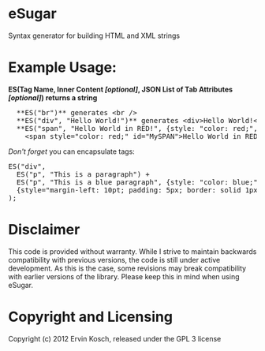 eSugar
======

Syntax generator for building HTML and XML strings

Example Usage:
======

  **ES(Tag Name, Inner Content *[optional]*, JSON List of Tab Attributes *[optional]*) returns a string**

<pre>
  **ES("br")** generates &lt;br />
  **ES("div", "Hello World!")** generates &lt;div>Hello World!&lt;/div>
  **ES("span", "Hello World in RED!", {style: "color: red;", id: "MySPAN"})** generates 
    &lt;span style="color: red;" id="MySPAN">Hello World in RED!&lt;/span>
</pre>
  
*Don't forget* you can encapsulate tags:
<pre>
ES("div",
  ES("p", "This is a paragraph") +
  ES("p", "This is a blue paragraph", {style: "color: blue;"})
  {style="margin-left: 10pt; padding: 5px; border: solid 1px blue;"}
);
</pre>

Disclaimer
=====
This code is provided without warranty. While I strive to maintain backwards compatibility with previous versions, the code is still under active development. As this is the case, some revisions may break compatibility with earlier versions of the library. Please keep this in mind when using eSugar.

Copyright and Licensing
======
Copyright (c) 2012 Ervin Kosch, released under the GPL 3 license